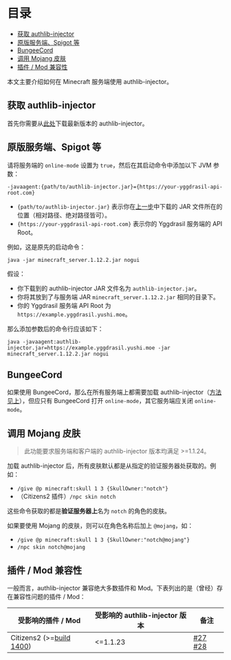 <!-- START doctoc generated TOC please keep comment here to allow auto update -->
<!-- DON'T EDIT THIS SECTION, INSTEAD RE-RUN doctoc TO UPDATE -->
目录
=================

- [获取 authlib-injector](#%E8%8E%B7%E5%8F%96-authlib-injector)
- [原版服务端、Spigot 等](#%E5%8E%9F%E7%89%88%E6%9C%8D%E5%8A%A1%E7%AB%AFspigot-%E7%AD%89)
- [BungeeCord](#bungeecord)
- [调用 Mojang 皮肤](#%E8%B0%83%E7%94%A8-mojang-%E7%9A%AE%E8%82%A4)
- [插件 / Mod 兼容性](#%E6%8F%92%E4%BB%B6--mod-%E5%85%BC%E5%AE%B9%E6%80%A7)

<!-- END doctoc generated TOC please keep comment here to allow auto update -->

本文主要介绍如何在 Minecraft 服务端使用 authlib-injector。

## 获取 authlib-injector

首先你需要从[此处](https://authlib-injector.yushi.moe/~download/)下载最新版本的 authlib-injector。

## 原版服务端、Spigot 等

请将服务端的 `online-mode` 设置为 `true`，然后在其启动命令中添加以下 JVM 参数：

```
-javaagent:{path/to/authlib-injector.jar}={https://your-yggdrasil-api-root.com}
```

- `{path/to/authlib-injector.jar}` 表示你在[上一步](#获取-authlib-injector)中下载的 JAR 文件所在的位置（相对路径、绝对路径皆可）。
- `{https://your-yggdrasil-api-root.com}` 表示你的 Yggdrasil 服务端的 API Root。

例如，这是原先的启动命令：

```
java -jar minecraft_server.1.12.2.jar nogui
```

假设：

- 你下载到的 authlib-injector JAR 文件名为 `authlib-injector.jar`。
- 你将其放到了与服务端 JAR `minecraft_server.1.12.2.jar` 相同的目录下。
- 你的 Yggdrasil 服务端 API Root 为 `https://example.yggdrasil.yushi.moe`。

那么添加参数后的命令行应该如下：

```
java -javaagent:authlib-injector.jar=https://example.yggdrasil.yushi.moe -jar minecraft_server.1.12.2.jar nogui
```

## BungeeCord

如果使用 BungeeCord，那么在所有服务端上都需要加载 authlib-injector（[方法见上](#原版服务端spigot-等)），但应只有 BungeeCord 打开 `online-mode`，其它服务端应关闭 `online-mode`。

## 调用 Mojang 皮肤
> 此功能要求服务端和客户端的 authlib-injector 版本均满足 >=1.1.24。

加载 authlib-injector 后，所有皮肤默认都是从指定的验证服务器处获取的。例如：
* `/give @p minecraft:skull 1 3 {SkullOwner:"notch"}`
* （Citizens2 插件）`/npc skin notch`

这些命令获取的都是**验证服务器上**名为 `notch` 的角色的皮肤。

如果要使用 Mojang 的皮肤，则可以在角色名称后加上 `@mojang`，如：
* `/give @p minecraft:skull 1 3 {SkullOwner:"notch@mojang"}`
* `/npc skin notch@mojang`

## 插件 / Mod 兼容性
一般而言，authlib-injector 兼容绝大多数插件和 Mod。下表列出的是（曾经）存在兼容性问题的插件 / Mod：

|受影响的插件 / Mod|受影响的 authlib-injector 版本|备注|
|----|---|----|
|Citizens2 (>=[build 1400](http://ci.citizensnpcs.co/job/Citizens2/1400/))|<=1.1.23|[#27](https://github.com/yushijinhun/authlib-injector/issues/27) [#28](https://github.com/yushijinhun/authlib-injector/pull/28)|

